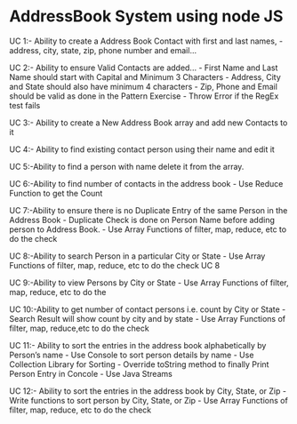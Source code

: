 # AddressBook System using node JS 

UC 1:- Ability to create a Address Book Contact with first and last names, 
        -address, city, state, zip, phone number and email...

UC 2:- Ability to ensure Valid Contacts are added... 
        - First Name and Last Name should start with Capital and Minimum 3 Characters
        - Address, City and State should also have minimum 4 characters
        - Zip, Phone and Email should be valid as done in the Pattern Exercise
        - Throw Error if the RegEx test fails

UC 3:- Ability to create a New Address Book array and add new Contacts to it

UC 4:- Ability to find existing contact person using their name and edit it

UC 5:-Ability to find a person with name delete it from the array.

UC 6:-Ability to find number of contacts in the address book
        - Use Reduce Function to get the Count

UC 7:-Ability to ensure there is no Duplicate Entry of the same Person in the Address Book 
        - Duplicate Check is done on Person Name before adding person to Address Book.
        - Use Array Functions of filter, map, reduce, etc to do the check

UC 8:-Ability to search Person in a particular City or State 
        - Use Array Functions of filter, map, reduce, etc to do the check UC 8

UC 9:-Ability to view Persons by City or State 
        - Use Array Functions of filter, map, reduce, etc to do the

UC 10:-Ability to get number of contact persons i.e. count by City or State 
        - Search Result will show count by city and by state
        - Use Array Functions of filter, map, reduce,etc to do the check

UC 11:- Ability to sort the entries in the address book alphabetically by Person’s name
        - Use Console to sort person details by name
        - Use Collection Library for Sorting
        - Override toString method to finally Print Person Entry in Concole
        - Use Java Streams

UC 12:- Ability to sort the entries in the address book by City, State, or Zip 
        - Write functions to sort person by City, State, or Zip 
        - Use Array Functions of filter, map, reduce, etc to do the check